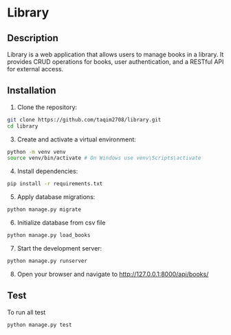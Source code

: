 # Library

## Description

Library is a web application that allows users to manage books in a library. It provides CRUD operations for books, user authentication, and a RESTful API for external access.

## Installation

1. Clone the repository:
```bash
git clone https://github.com/taqim2708/library.git
cd library
```
3. Create and activate a virtual environment:
```bash
python -m venv venv
source venv/bin/activate # On Windows use venv\Scripts\activate
```
4. Install dependencies:
```bash
pip install -r requirements.txt
```

5. Apply database migrations:
```bash
python manage.py migrate
```
6. Initialize database from csv file
```bash
python manage.py load_books
```

7. Start the development server:
```bash
python manage.py runserver
```

8. Open your browser and navigate to http://127.0.0.1:8000/api/books/

## Test
To run all test
```bash
python manage.py test
```
